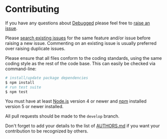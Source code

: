 # Contributing

If you have any questions about [Debugged](https://github.com/NotNinja/debugged) please feel free to
[raise an issue](https://github.com/NotNinja/debugged/issues/new).

Please [search existing issues](https://github.com/NotNinja/debugged/issues) for the same feature and/or issue before
raising a new issue. Commenting on an existing issue is usually preferred over raising duplicate issues.

Please ensure that all files conform to the coding standards, using the same coding style as the rest of the code base.
This can easily be checked via command-line:

``` bash
# install/update package dependencies
$ npm install
# run test suite
$ npm test
```

You must have at least [Node.js](https://nodejs.org) version 4 or newer and [npm](https://npmjs.com) installed version 5
or newer installed.

All pull requests should be made to the `develop` branch.

Don't forget to add your details to the list of
[AUTHORS.md](https://github.com/NotNinja/debugged/blob/master/AUTHORS.md) if you want your contribution to be recognized
by others.
